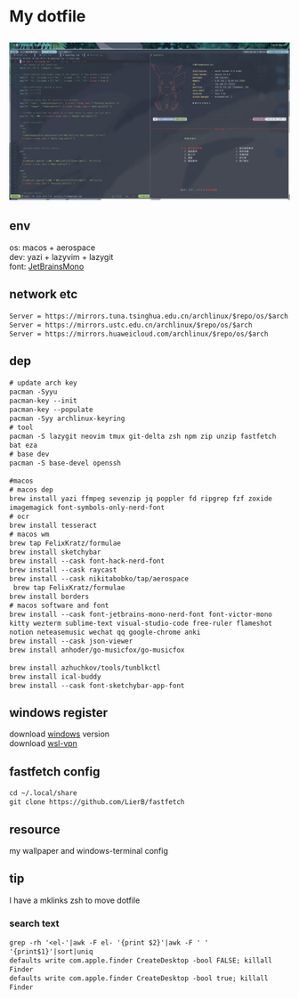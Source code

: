 # My dotfile

## ![macos](resource/img/macos.png)

## env

os: macos + aerospace<br>
dev: yazi + lazyvim + lazygit<br>
font: [JetBrainsMono](https://www.nerdfonts.com/font-downloads)

## network etc

```shell
Server = https://mirrors.tuna.tsinghua.edu.cn/archlinux/$repo/os/$arch
Server = https://mirrors.ustc.edu.cn/archlinux/$repo/os/$arch
Server = https://mirrors.huaweicloud.com/archlinux/$repo/os/$arch
```

## dep

```shell
# update arch key
pacman -Syyu
pacman-key --init
pacman-key --populate
pacman -Syy archlinux-keyring
# tool
pacman -S lazygit neovim tmux git-delta zsh npm zip unzip fastfetch bat eza
# base dev
pacman -S base-devel openssh

#macos
# macos dep
brew install yazi ffmpeg sevenzip jq poppler fd ripgrep fzf zoxide imagemagick font-symbols-only-nerd-font
# ocr
brew install tesseract
# macos wm
brew tap FelixKratz/formulae
brew install sketchybar
brew install --cask font-hack-nerd-font
brew install --cask raycast
brew install --cask nikitabobko/tap/aerospace
 brew tap FelixKratz/formulae
brew install borders
# macos software and font
brew install --cask font-jetbrains-mono-nerd-font font-victor-mono kitty wezterm sublime-text visual-studio-code free-ruler flameshot notion neteasemusic wechat qq google-chrome anki
brew install --cask json-viewer
brew install anhoder/go-musicfox/go-musicfox

brew install azhuchkov/tools/tunblkctl
brew install ical-buddy
brew install --cask font-sketchybar-app-font
```

## windows register

download [windows](https://github.com/massgravel/Microsoft-Activation-Scripts) version<br>
download [wsl-vpn](https://github.com/sakai135/wsl-vpnkit)

## fastfetch config

```shell
cd ~/.local/share
git clone https://github.com/LierB/fastfetch
```

## resource

my wallpaper and windows-terminal config

## tip

I have a mklinks zsh to move dotfile<br>

### search text

```shell
grep -rh '<el-'|awk -F el- '{print $2}'|awk -F ' ' '{print$1}'|sort|uniq
defaults write com.apple.finder CreateDesktop -bool FALSE; killall Finder
defaults write com.apple.finder CreateDesktop -bool true; killall Finder
```

